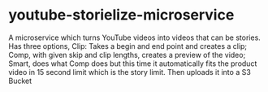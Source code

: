 # youtube-storielize-microservice
A microservice which turns YouTube videos into videos that can be stories. Has three options, Clip: Takes a begin and end point and creates a clip; Comp, with given skip and clip lengths, creates a preview of the video; Smart, does what Comp does but this time it automatically fits the product video in 15 second limit which is the story limit. Then uploads it into a S3 Bucket
